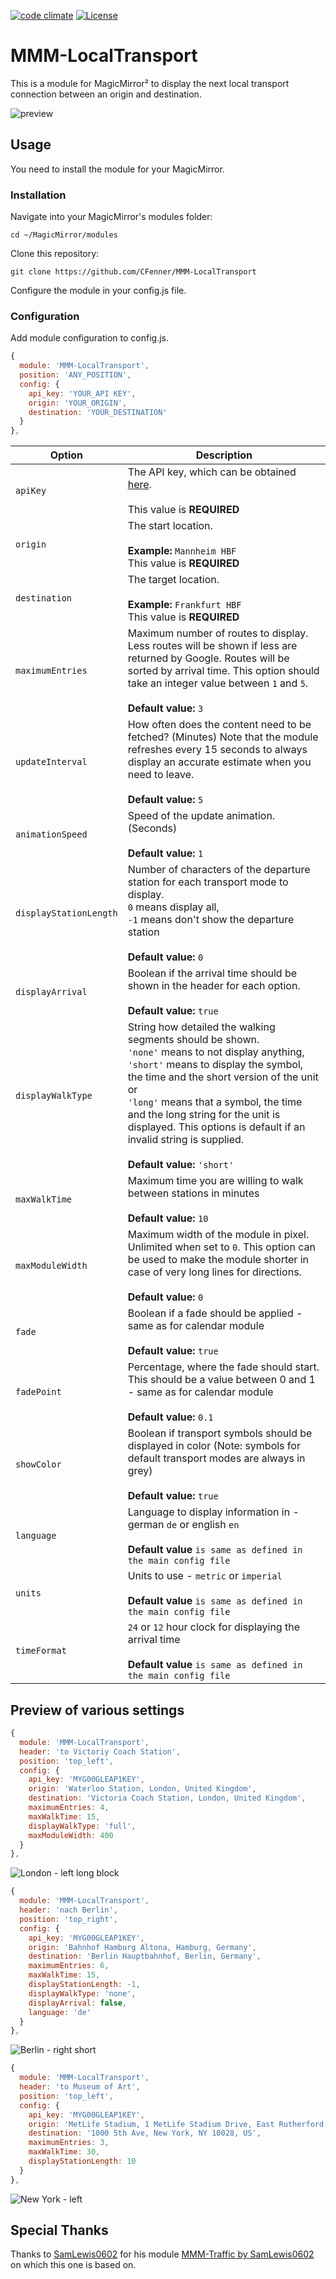 [![code climate](https://codeclimate.com/github/CFenner/MMM-LocalTransport/badges/gpa.svg)](https://codeclimate.com/github/CFenner/MMM-LocalTransport)
[![License](https://img.shields.io/github/license/mashape/apistatus.svg)](https://choosealicense.com/licenses/mit/)

# MMM-LocalTransport

This is a module for MagicMirror² to display the next local transport connection between an origin and destination.

![preview](.github/preview-Berlin.png)

## Usage

You need to install the module for your MagicMirror.

### Installation

Navigate into your MagicMirror's modules folder:

```shell
cd ~/MagicMirror/modules
```

Clone this repository:

```shell
git clone https://github.com/CFenner/MMM-LocalTransport
```

Configure the module in your config.js file.

### Configuration

Add module configuration to config.js.

```js
{
  module: 'MMM-LocalTransport',
  position: 'ANY_POSITION',
  config: {
    api_key: 'YOUR_API KEY',
    origin: 'YOUR_ORIGIN',
    destination: 'YOUR_DESTINATION'
  }
},
```

|Option|Description|
|---|---|
|`apiKey`|The API key, which can be obtained [here](https://developers.google.com/maps/documentation/directions/).<br><br>This value is **REQUIRED**|
|`origin`|The start location.<br><br>**Example:** `Mannheim HBF`<br>This value is **REQUIRED**|
|`destination`|The target location.<br><br>**Example:** `Frankfurt HBF`<br>This value is **REQUIRED**|
|`maximumEntries`|Maximum number of routes to display. Less routes will be shown if less are returned by Google. Routes will be sorted by arrival time. This option should take an integer value between `1` and `5`.<br><br>**Default value:** `3`|
|`updateInterval`|How often does the content need to be fetched? (Minutes) Note that the module refreshes every 15 seconds to always display an accurate estimate when you need to leave.<br><br>**Default value:** `5`|
|`animationSpeed`|Speed of the update animation. (Seconds)<br><br>**Default value:** `1`|
|`displayStationLength`|Number of characters of the departure station for each transport mode to display. <br>`0` means display all, <br>`-1` means don't show the departure station<br><br>**Default value:** `0`|
|`displayArrival`|Boolean if the arrival time should be shown in the header for each option.<br><br>**Default value:** `true`|
|`displayWalkType`|String how detailed the walking segments should be shown. <br> `'none'` means to not display anything,<br> `'short'` means to display the symbol, the time and the short version of the unit or <br> `'long'` means that a symbol, the time and the long string for the unit is displayed. This options is default if an invalid string is supplied.<br><br>**Default value:** `'short'`|
|`maxWalkTime`|Maximum time you are willing to walk between stations in minutes<br><br>**Default value:** `10`|
|`maxModuleWidth`|Maximum width of the module in pixel. Unlimited when set to `0`. This option can be used to make the module shorter in case of very long lines for directions. <br><br>**Default value:** `0`|
|`fade`|Boolean if a fade should be applied - same as for calendar module<br><br>**Default value:** `true`|
|`fadePoint`|Percentage, where the fade should start. This should be a value between 0 and 1 - same as for calendar module<br><br>**Default value:** `0.1`|
|`showColor`|Boolean if transport symbols should be displayed in color (Note: symbols for default transport modes are always in grey)<br><br>**Default value:** `true`|
|`language`|Language to display information in - german `de` or english `en`<br><br>**Default value** `is same as defined in the main config file`|
|`units`|Units to use - `metric` or `imperial`<br><br>**Default value** `is same as defined in the main config file`|
|`timeFormat`|`24` or `12` hour clock for displaying the arrival time<br><br>**Default value** `is same as defined in the main config file`|

## Preview of various settings

```js
{
  module: 'MMM-LocalTransport',
  header: 'to Victoriy Coach Station',
  position: 'top_left',
  config: {
    api_key: 'MYG00GLEAP1KEY',
    origin: 'Waterloo Station, London, United Kingdom',
    destination: 'Victoria Coach Station, London, United Kingdom',
    maximumEntries: 4,
    maxWalkTime: 15,
    displayWalkType: 'full',
    maxModuleWidth: 400
  }
},
```

![London - left long block](.github/preview-London.png)

```js
{
  module: 'MMM-LocalTransport',
  header: 'nach Berlin',
  position: 'top_right',
  config: {
    api_key: 'MYG00GLEAP1KEY',
    origin: 'Bahnhof Hamburg Altona, Hamburg, Germany',
    destination: 'Berlin Hauptbahnhof, Berlin, Germany',
    maximumEntries: 6,
    maxWalkTime: 15,
    displayStationLength: -1,
    displayWalkType: 'none',
    displayArrival: false,
    language: 'de'
  }
},
```

![Berlin - right short](.github/preview-Berlin.png)

```js
{
  module: 'MMM-LocalTransport',
  header: 'to Museum of Art',
  position: 'top_left',
  config: {
    api_key: 'MYG00GLEAP1KEY',
    origin: 'MetLife Stadium, 1 MetLife Stadium Drive, East Rutherford, NJ 07073, US',
    destination: '1000 5th Ave, New York, NY 10028, US',
    maximumEntries: 3,
    maxWalkTime: 30,
    displayStationLength: 10
  }
},
```

![New York - left](.github/preview-NewYork.png)

## Special Thanks

Thanks to [SamLewis0602](https://github.com/SamLewis0602) for his module [MMM-Traffic by SamLewis0602](https://github.com/SamLewis0602/MMM-Traffic) on which this one is based on.
